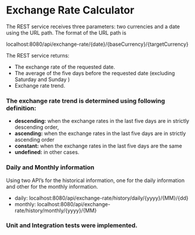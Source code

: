 # Exchange Rate Calculator

The REST service receives three parameters: two currencies and a date using the
URL path. The format of the URL path is


localhost:8080/api/exchange-rate/{date}/{baseCurrency}/{targetCurrency}

The REST service returns:
- The exchange rate of the requested date.
- The average of the five days before the requested date (excluding Saturday and
Sunday )
- Exchange rate trend.

### The exchange rate trend is determined using following definition:

- **descending:** when the exchange rates in the last five days are in strictly
descending order,
- **ascending:** when the exchange rates in the last five days are in strictly ascending
order
- **constant:** when the exchange rates in the last five days are the same
- **undefined:** in other cases.
	
### Daily and Monthly information
Using two API’s for the historical information, one for the daily information and other for
the monthly information.
- daily: localhost:8080/api/exchange-rate/history/daily/{yyyy}/{MM}/{dd}
- monthly: localhost:8080/api/exchange-rate/history/monthly/{yyyy}/{MM}



### Unit and Integration tests were implemented.


